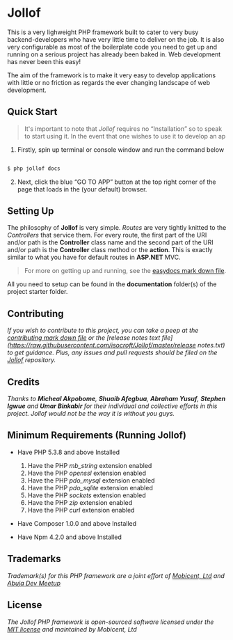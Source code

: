 # Jollof

This is a very lighweight PHP framework built to cater to very busy backend-developers who have very little time to deliver on the job. It is also very configurable as most of the boilerplate code you need to get up and running on a serious project has already been baked in. Web development has never been this easy!

The aim of the framework is to make it very easy to develop applications with little or no friction as regards the ever changing landscape of web development.

## Quick Start

> It's important to note that *Jollof* requires no <q>Installation</q> so to speak to start using it. In the event that one wishes to use it to develop an ap

1. Firstly, spin up  terminal or console window and run the command below

```bash

$ php jollof docs

```
2. Next, click the blue <q>GO TO APP</q> button at the top right corner of the page that loads in the (your default) browser.

## Setting Up

The philosophy of **Jollof** is very simple. _Routes_ are very tightly knitted to the _Controllers_ that service them. For every route, the first part of the URI and/or path is the **Controller** class name and the second part of the URI and/or path is the **Controller** class method or the **action**. This is exactly similar to what you have for default routes in **ASP.NET** MVC.

> For more on getting up and running, see the [easydocs mark down file](https://raw.githubusercontent.com/isocroft/Jollof/master/EASYDOCS.md).

All you need to setup can be found in the **documentation** folder(s) of the project starter folder.

## Contributing

_If you wish to contribute to this project, you can take a peep at the [contributing mark down file](https://raw.githubusercontent.com/isocroft/Jollof/master/CONTRIBUTING.md) or the [release notes text file](https://raw.githubusercontent.com/isocroft/Jollof/master/release notes.txt) to get guidance. Plus, any issues and pull requests should be filed on the [Jollof](https://github.com/isocroft/Jollof/) repository._

## Credits

_Thanks to **Micheal Akpobome**, **Shuaib Afegbua**, **Abraham Yusuf**, **Stephen Igwue** and **Umar Binkabir** for their individual and collective efforts in this project. Jollof would not be the way it is without you guys._

## Minimum Requirements (Running Jollof)

* Have PHP 5.3.8 and above Installed

	1. Have the PHP *mb_string* extension enabled
	2. Have the PHP *openssl* extension enabled
	3. Have the PHP *pdo_mysql* extension enabled
	4. Have the PHP *pdo_sqlite* extension enabled
	5. Have the PHP *sockets* extension enabled
	6. Have the PHP *zip* extension enabled
	7. Have the PHP *curl* extension enabled

* Have Composer 1.0.0 and above Installed

* Have Npm 4.2.0 and above Installed


## Trademarks

_Trademark(s) for this PHP framework are a joint effort of [Mobicent, Ltd](http://www.learnsty.com) and [Abuja Dev Meetup](http://www.abujadevmeetup.com)_

## License

_The Jollof PHP framework is open-sourced software licensed under the [MIT license](http://opensource.org/licenses/MIT) and maintained by Mobicent, Ltd_
